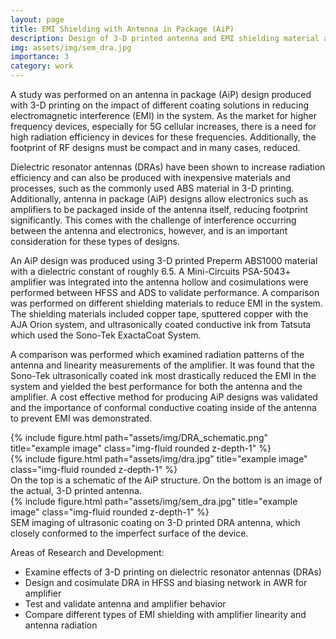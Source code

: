 ```yaml
---
layout: page
title: EMI Shielding with Antenna in Package (AiP)
description: Design of 3-D printed antenna and EMI shielding material analysis
img: assets/img/sem_dra.jpg
importance: 3
category: work
---
```

A study was performed on an antenna in package (AiP) design produced with 3-D printing on the impact of different coating solutions in reducing electromagnetic interference (EMI) in the system. As the market for higher frequency devices, especially for 5G cellular increases, there is a need for high radiation efficiency in devices for these frequencies. Additionally, the footprint of RF designs must be compact and in many cases, reduced.

Dielectric resonator antennas (DRAs) have been shown to increase radiation efficiency and can also be produced with inexpensive materials and processes, such as the commonly used ABS material in 3-D printing. Additionally, antenna in package (AiP) designs allow electronics such as amplifiers to be packaged inside of the antenna itself, reducing footprint significantly. This comes with the challenge of interference occurring between the antenna and electronics, however, and is an important consideration for these types of designs.
 
An AiP design was produced using 3-D printed Preperm ABS1000 material with a dielectric constant of roughly 6.5. A Mini-Circuits PSA-5043+ amplifier was integrated into the antenna hollow and cosimulations were performed between HFSS and ADS to validate performance. A comparison was performed on different shielding materials to reduce EMI in the system. The shielding materials included copper tape, sputtered copper with the AJA Orion system, and ultrasonically coated conductive ink from Tatsuta which used the Sono-Tek ExactaCoat System.

A comparison was performed which examined radiation patterns of the antenna and linearity measurements of the amplifier. It was found that the Sono-Tek ultrasonically coated ink most drastically reduced the EMI in the system and yielded the best performance for both the antenna and the amplifier. A cost effective method for producing AiP designs was validated and the importance of conformal conductive coating inside of the antenna to prevent EMI was demonstrated. 





<div class="row justify-content-sm-center">
    <div class="col-sm-8 mt-3 mt-md-0">
        {% include figure.html path="assets/img/DRA_schematic.png" title="example image" class="img-fluid rounded z-depth-1" %}
    </div>
    <div class="col-sm-5 mt-3 mt-md-0">
        {% include figure.html path="assets/img/dra.jpg" title="example image" class="img-fluid rounded z-depth-1" %}
    </div>
</div>
<div class="caption">
    On the top is a schematic of the AiP structure. On the bottom is an image of the actual, 3-D printed antenna.
</div>


<div class="row">
    <div class="col-sm-5 mt-3 mt-md-0">
        {% include figure.html path="assets/img/sem_dra.jpg" title="example image" class="img-fluid rounded z-depth-1" %}
    </div>
</div>
<div class="caption">
    SEM imaging of ultrasonic coating on 3-D printed DRA antenna, which closely conformed to the imperfect surface of the device.
</div>


Areas of Research and Development:
<ul>
<li> Examine effects of 3-D printing on dielectric resonator antennas (DRAs)</li>
<li>Design and cosimulate DRA in HFSS and biasing network in AWR for amplifier</li>
<li>Test and validate antenna and amplifier behavior</li>
<li>Compare different types of EMI shielding with amplifier linearity and antenna radiation</li>
</ul>
